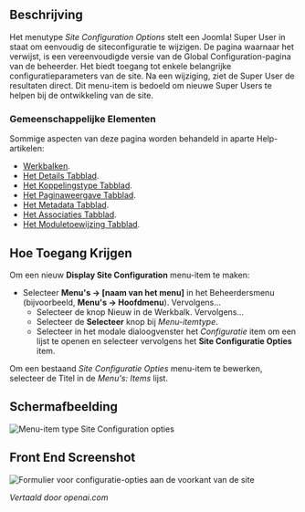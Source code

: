 <!-- Filename: Help4.x:Menu_Item:_Site_Configuration_Options  / Display title: Siteconfiguratieopties -->

## Beschrijving

Het menutype *Site Configuration Options* stelt een Joomla!
Super User in staat om eenvoudig de siteconfiguratie te wijzigen. De pagina waarnaar het verwijst, is een vereenvoudigde versie van de Global Configuration-pagina van de beheerder. Het biedt toegang tot enkele belangrijke configuratieparameters van de site. Na een wijziging, ziet de Super User de resultaten direct. Dit menu-item is bedoeld om nieuwe Super Users te helpen bij de ontwikkeling van de site.

### Gemeenschappelijke Elementen

Sommige aspecten van deze pagina worden behandeld in aparte Help-artikelen:

* [Werkbalken](jdocmanual?article=help/common-elements/toolbars).
* [Het Details Tabblad](jdocmanual?article=help/menu-items-common/menu-item-details).
* [Het Koppelingstype Tabblad](jdocmanual?article=help/menu-items-common/menu-item-link-type).
* [Het Paginaweergave Tabblad](jdocmanual?article=help/menu-items-common/menu-item-page-display).
* [Het Metadata Tabblad](jdocmanual?article=help/menu-items-common/menu-item-metadata).
* [Het Associaties Tabblad](jdocmanual?article=help/common-elements/edit-associations).
* [Het Moduletoewijzing Tabblad](jdocmanual?article=help/menu-items-common/menu-item-module-assignment).

## Hoe Toegang Krijgen

Om een nieuw **Display Site Configuration** menu-item te maken:

- Selecteer **Menu's → \[naam van het menu\]** in het
  Beheerdersmenu (bijvoorbeeld, **Menu's → Hoofdmenu**). Vervolgens...
  - Selecteer de knop Nieuw in de Werkbalk. Vervolgens...
  - Selecteer de **Selecteer** knop bij *Menu-itemtype*.
  - Selecteer in het modale dialoogvenster het *Configuratie* item om een lijst
    te openen en selecteer vervolgens het **Site Configuratie Opties** item.

Om een bestaand *Site Configuratie Opties* menu-item te bewerken, selecteer de Titel in de *Menu's: Items* lijst.

## Schermafbeelding

![Menu-item type Site Configuration opties](../../../nl/images/menu-items/configuration-site-configuration-options-details.png)

## Front End Screenshot

![Formulier voor configuratie-opties aan de voorkant van de site](../../../en/images/menu-items/configuration-site-configuration-options-frontend.png)

*Vertaald door openai.com*

